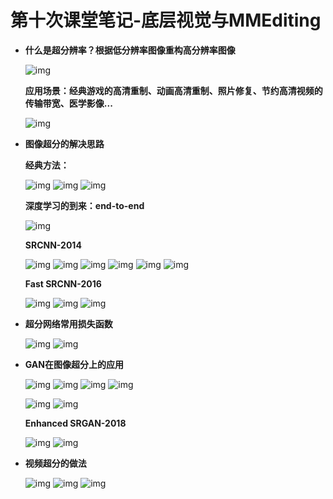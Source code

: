# 第十次课堂笔记-底层视觉与MMEditing

- **什么是超分辨率？根据低分辨率图像重构高分辨率图像**

    ![img](images/10-1.png)
    
    **应用场景：经典游戏的高清重制、动画高清重制、照片修复、节约高清视频的传输带宽、医学影像...**

    ![img](images/10-2.png)

- **图像超分的解决思路**

    **经典方法：**

    ![img](images/10-3.png)
    ![img](images/10-4.png)
    ![img](images/10-5.png)

    **深度学习的到来：end-to-end**

    ![img](images/10-6.png)

    **SRCNN-2014**

    ![img](images/10-7.png)
    ![img](images/10-8.png)
    ![img](images/10-9.png)
    ![img](images/10-10.png)
    ![img](images/10-11.png)
    ![img](images/10-12.png)

    **Fast SRCNN-2016**

    ![img](images/10-13.png)
    ![img](images/10-14.png)
    ![img](images/10-15.png)

- **超分网络常用损失函数**

    ![img](images/10-16.png)
    ![img](images/10-17.png)

- **GAN在图像超分上的应用**

    ![img](images/10-18.png)
    ![img](images/10-19.png)
    ![img](images/10-20.png)
    ![img](images/10-21.png)

    ![img](images/10-22.png)
    ![img](images/10-23.png)

    **Enhanced SRGAN-2018**

    ![img](images/10-24.png)
    ![img](images/10-25.png)

- **视频超分的做法**

    ![img](images/10-26.png)
    ![img](images/10-27.png)
    ![img](images/10-28.png)
    